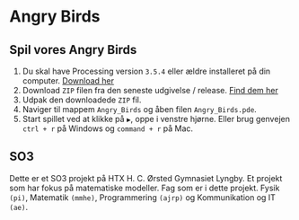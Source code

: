 # Angry Birds

## Spil vores Angry Birds
1. Du skal have Processing version `3.5.4` eller ældre installeret på din computer. [Download her](https://processing.org/download/)
1. Download `ZIP` filen fra den seneste udgivelse / release. [Find dem her](https://github.com/orc13a/Angry-Birds/releases)
1. Udpak den downloadede `ZIP` fil.
1. Naviger til mappem `Angry_Birds` og åben filen `Angry_Birds.pde`.
1. Start spillet ved at klikke på `▶️`, oppe i venstre hjørne. Eller brug genvejen `ctrl + r` på Windows og `command + r` på Mac.

## SO3
Dette er et SO3 projekt på HTX H. C. Ørsted Gymnasiet Lyngby.
Et projekt som har fokus på matematiske modeller.
Fag som er i dette projekt. Fysik `(pi)`, Matematik `(mmhe)`, Programmering `(ajrp)` og Kommunikation og IT `(ae)`.